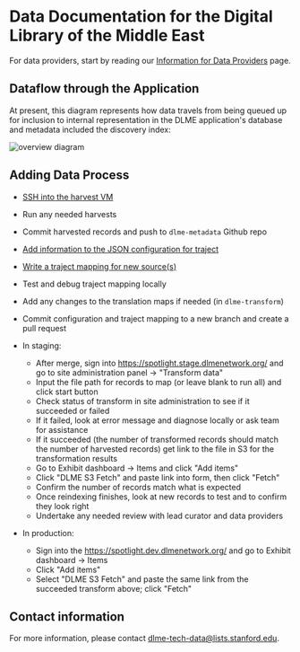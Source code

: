 # Data Documentation for the Digital Library of the Middle East

For data providers, start by reading our [Information for Data Providers](providers.md) page.

## Dataflow through the Application

At present, this diagram represents how data travels from being queued up for inclusion to internal representation in the DLME application's database and metadata included the discovery index:

![overview diagram](https://docs.google.com/drawings/d/1jEspB9tO6-_LyiN-q0jQwfEPtiaztgHzL6CgRKXiyBk/edit)

## Adding Data Process

* [SSH into the harvest VM](https://github.com/sul-dlss/dlme-harvest)
* Run any needed harvests
* Commit harvested records and push to `dlme-metadata` Github repo
* [Add information to the JSON configuration for traject](https://github.com/sul-dlss/dlme-transform/blob/master/config/metadata_mapping.json)
* [Write a traject mapping for new source(s)](https://github.com/sul-dlss/dlme-transform/tree/master/traject_configs)
* Test and debug traject mapping locally
* Add any changes to the translation maps if needed (in `dlme-transform`)
* Commit configuration and traject mapping to a new branch and create a pull request
* In staging:
  * After merge, sign into https://spotlight.stage.dlmenetwork.org/ and go to site administration panel -> "Transform data"
  * Input the file path for records to map (or leave blank to run all) and click start button
  * Check status of transform in site administration to see if it succeeded or failed
  * If it failed, look at error message and diagnose locally or ask team for assistance
  * If it succeeded (the number of transformed records should match the number of harvested records) get link to the file in S3 for the transformation results
  * Go to Exhibit dashboard -> Items and click "Add items"
  * Click "DLME S3 Fetch" and paste link into form, then click "Fetch"
  * Confirm the number of records match what is expected
  * Once reindexing finishes, look at new records to test and to confirm they look right
  * Undertake any needed review with lead curator and data providers

* In production:
  * Sign into the https://spotlight.dev.dlmenetwork.org/ and go to Exhibit dashboard -> Items
  * Click "Add items"
  * Select "DLME S3 Fetch" and paste the same link from the succeeded transform above; click "Fetch"

## Contact information

For more information, please contact [dlme-tech-data@lists.stanford.edu](mailto:dlme-tech-data@lists.stanford.edu).
